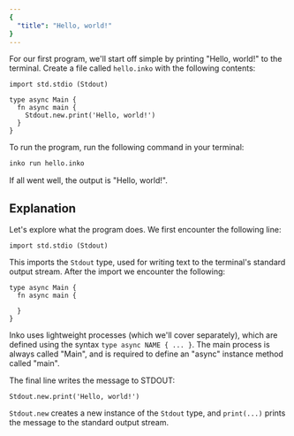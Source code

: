 ```yaml
---
{
  "title": "Hello, world!"
}
---
```


For our first program, we'll start off simple by printing "Hello, world!" to the
terminal. Create a file called `hello.inko` with the following contents:

```inko
import std.stdio (Stdout)

type async Main {
  fn async main {
    Stdout.new.print('Hello, world!')
  }
}
```

To run the program, run the following command in your terminal:

```bash
inko run hello.inko
```

If all went well, the output is "Hello, world!".

## Explanation

Let's explore what the program does. We first encounter the following line:

```inko
import std.stdio (Stdout)
```

This imports the `Stdout` type, used for writing text to the terminal's standard
output stream. After the import we encounter the following:

```inko
type async Main {
  fn async main {

  }
}
```

Inko uses lightweight processes (which we'll cover separately), which are
defined using the syntax `type async NAME { ... }`. The main process is always
called "Main", and is required to define an "async" instance method called
"main".

The final line writes the message to STDOUT:

```inko
Stdout.new.print('Hello, world!')
```

`Stdout.new` creates a new instance of the `Stdout` type, and `print(...)`
prints the message to the standard output stream.

